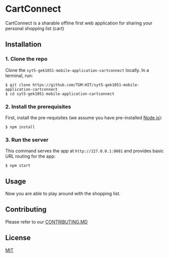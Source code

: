 # CartConnect

CartConnect is a sharable offline first web application for sharing your personal shopping list (cart)

## Installation

### 1. Clone the repo

Clone the `syt5-gek1051-mobile-application-cartconnect` locally. In a terminal, run:

```
$ git clone https://github.com/TGM-HIT/syt5-gek1051-mobile-application-cartconnect
$ cd syt5-gek1051-mobile-application-cartconnect
```

### 2. Install the prerequisites

First, install the pre-requisites (we assume you have pre-installed [Node.js](https://nodejs.org/)):

    $ npm install

### 3. Run the server

This command serves the app at `http://127.0.0.1:8081` and provides basic URL routing for the app:

    $ npm start

## Usage

Now you are able to play around with the shopping list.

## Contributing

Please refer to our [CONTRIBUTING.MD](https://github.com/TGM-HIT/syt5-gek1051-mobile-application-cartconnect/blob/main/CONTRIBUTING.md)

## License

[MIT](https://choosealicense.com/licenses/mit/)
